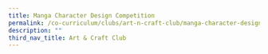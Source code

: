 ```yaml
---
title: Manga Character Design Competition
permalink: /co-curriculum/clubs/art-n-craft-club/manga-character-design-competition/
description: ""
third_nav_title: Art & Craft Club
---
```

